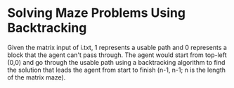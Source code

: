 # Solving Maze Problems Using Backtracking
Given the matrix input of i.txt, 1 represents a usable path and 0 represents a block that the agent can't pass through. The agent would start from top-left (0,0) and go through the usable path using a backtracking algorithm to find the solution that leads the agent from start to finish (n-1, n-1; n is the length of the matrix maze).

